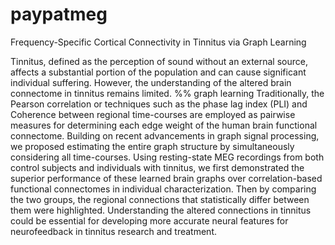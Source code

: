 # paypatmeg
Frequency-Specific Cortical Connectivity in Tinnitus via Graph Learning

Tinnitus, defined as the perception of sound without an external source, affects a substantial portion of the population and can cause significant individual suffering. However, the understanding of the altered brain connectome in tinnitus remains limited.
%% graph learning
Traditionally, the Pearson correlation or techniques such as the phase lag index (PLI) and Coherence between regional time-courses are employed as pairwise measures for determining each edge weight of the human brain functional connectome. 
Building on recent advancements in graph signal processing, we proposed estimating the entire graph structure by simultaneously considering all time-courses.
Using resting-state MEG recordings from both control subjects and individuals with tinnitus, we first demonstrated the superior performance of these learned brain graphs over correlation-based functional connectomes in individual characterization.
Then by comparing the two groups, the regional connections that statistically differ between them were highlighted.
Understanding the altered connections in tinnitus could be essential for developing more accurate neural features for neurofeedback in tinnitus research and treatment.
